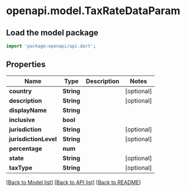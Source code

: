 # openapi.model.TaxRateDataParam

## Load the model package
```dart
import 'package:openapi/api.dart';
```

## Properties
Name | Type | Description | Notes
------------ | ------------- | ------------- | -------------
**country** | **String** |  | [optional] 
**description** | **String** |  | [optional] 
**displayName** | **String** |  | 
**inclusive** | **bool** |  | 
**jurisdiction** | **String** |  | [optional] 
**jurisdictionLevel** | **String** |  | [optional] 
**percentage** | **num** |  | 
**state** | **String** |  | [optional] 
**taxType** | **String** |  | [optional] 

[[Back to Model list]](../README.md#documentation-for-models) [[Back to API list]](../README.md#documentation-for-api-endpoints) [[Back to README]](../README.md)


